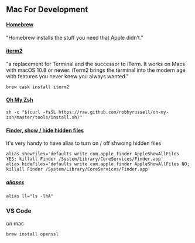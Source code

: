 ## Mac For Development

#### [Homebrew](https://brew.sh/)

"Homebrew installs the stuff you need that Apple didn’t."

#### [iterm2](https://www.iterm2.com/)

"a replacement for Terminal and the successor to iTerm. It works on Macs with macOS 10.8 or newer. iTerm2 brings the terminal into the modern age with features you never knew you always wanted."

```
brew cask install iterm2
```

#### [Oh My Zsh](https://github.com/robbyrussell/oh-my-zsh)

```
sh -c "$(curl -fsSL https://raw.github.com/robbyrussell/oh-my-zsh/master/tools/install.sh)"
```

#### [Finder, show / hide hidden files](https://ianlunn.co.uk/articles/quickly-showhide-hidden-files-mac-os-x-mavericks/)

It's very handy to have alias to turn on / off shwoing hidden files

```
alias showFiles='defaults write com.apple.finder AppleShowAllFiles YES; killall Finder /System/Library/CoreServices/Finder.app'
alias hideFiles='defaults write com.apple.finder AppleShowAllFiles NO; killall Finder /System/Library/CoreServices/Finder.app'
```

##### [aliases](https://www.digitalocean.com/community/tutorials/an-introduction-to-useful-bash-aliases-and-functions)

```
alias ll="ls -lhA"
```


### VS Code

on mac
```
brew install openssl
```

